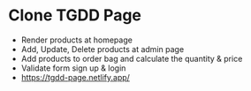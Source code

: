 # Clone TGDD Page

- Render products at homepage
- Add, Update, Delete products at admin page
- Add products to order bag and calculate the quantity & price
- Validate form sign up & login
- https://tgdd-page.netlify.app/
